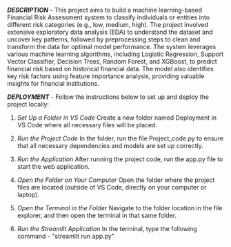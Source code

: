 _**DESCRIPTION**_ - 
This project aims to build a machine learning-based Financial Risk Assessment system to classify individuals or entities into different risk categories (e.g., low, medium, high). The project involved extensive exploratory data analysis (EDA) to understand the dataset and uncover key patterns, followed by preprocessing steps to clean and transform the data for optimal model performance.
The system leverages various machine learning algorithms, including Logistic Regression, Support Vector Classifier, Decision Trees, Random Forest, and XGBoost, to predict financial risk based on historical financial data. The model also identifies key risk factors using feature importance analysis, providing valuable insights for financial institutions.

_**DEPLOYMENT**_ -
Follow the instructions below to set up and deploy the project locally:

1. _Set Up a Folder in VS Code_
Create a new folder named Deployment in VS Code where all necessary files will be placed.

2. _Run the Project Code_
In the folder, run the file Project_code.py to ensure that all necessary dependencies and models are set up correctly.

3. _Run the Application_
After running the project code, run the app.py file to start the web application.

4. _Open the Folder on Your Computer_
Open the folder where the project files are located (outside of VS Code, directly on your computer or laptop).

5. _Open the Terminal in the Folder_
Navigate to the folder location in the file explorer, and then open the terminal in that same folder.

6. _Run the Streamlit Application_
In the terminal, type the following command - "streamlit run app.py"



